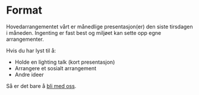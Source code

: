 # Format

Hovedarrangementet vårt er månedlige presentasjon(er) den siste tirsdagen i måneden. Ingenting er fast best og miljøet kan sette opp egne arrangementer. 

Hvis du har lyst til å:
* Holde en lighting talk (kort presentasjon)
* Arrangere et sosialt arrangement
* Andre ideer

Så er det bare å [bli med oss](/about/contact.html).

